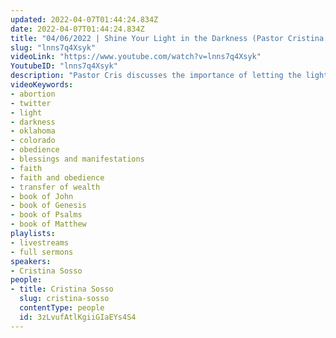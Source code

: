 ```yaml
---
updated: 2022-04-07T01:44:24.834Z
date: 2022-04-07T01:44:24.834Z
title: "04/06/2022 | Shine Your Light in the Darkness (Pastor Cristina Sosso)"
slug: "lnns7q4Xsyk"
videoLink: "https://www.youtube.com/watch?v=lnns7q4Xsyk"
YoutubeID: "lnns7q4Xsyk"
description: "Pastor Cris discusses the importance of letting the light shine. As Christians we are not supposed to focus on the darkness or how dark things are. We are the light of the world. We are supposed to drive back the darkness! In Genesis 1 it says that darkness was covering the earth, but God didn't focus on the darkness nor did He concern Himself with it. Instead God spoke, \"Let there be light,\" and light came. That is what God intends for us to do to the arts and entertainment and throughout the world. This sermon was delivered by Pastor Cristina Sosso at Freedom Fellowship Church International on April 06, 2022."
videoKeywords:
- abortion
- twitter
- light
- darkness
- oklahoma
- colorado
- obedience
- blessings and manifestations
- faith
- faith and obedience
- transfer of wealth
- book of John
- book of Genesis
- book of Psalms
- book of Matthew
playlists:
- livestreams
- full sermons
speakers:
- Cristina Sosso
people:
- title: Cristina Sosso
  slug: cristina-sosso
  contentType: people
  id: 3zLvufAtlKgiiGIaEYs4S4
---
```

